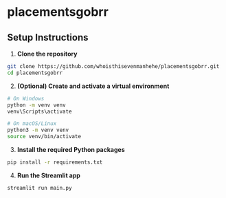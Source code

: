 # placementsgobrr

## Setup Instructions

1. **Clone the repository**
```bash
git clone https://github.com/whoisthisevenmanhehe/placementsgobrr.git
cd placementsgobrr
```

2. **(Optional) Create and activate a virtual environment**
```bash
# On Windows
python -m venv venv
venv\Scripts\activate

# On macOS/Linux
python3 -m venv venv
source venv/bin/activate
```

3. **Install the required Python packages**
```bash
pip install -r requirements.txt
```

4. **Run the Streamlit app**
```bash
streamlit run main.py
```
